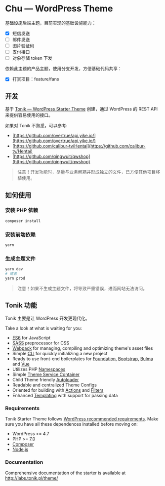 # Chu — WordPress Theme

基础设施后端主题，目前实现的基础设施能力：

- [x] 短信发送
- [ ] 邮件发送
- [ ] 图片验证码
- [ ] 支付接口
- [ ] 对象存储 token 下发

依赖此主题的产品主题，使用分支开发，方便基础代码共享：

- [x] 打赏项目：feature/fans

## 开发

基于 [Tonik — WordPress Starter Theme](http://labs.tonik.pl/theme/) 创建，通过 WordPress 的 REST API 来提供容易使用的接口。

如果对 Tonik 不熟悉，可以参考:

- [https://github.com/overtrue/api.yike.io/](https://github.com/overtrue/api.yike.io/)
- [https://github.com/calibur-tv/Hentai](https://github.com/calibur-tv/Hentai)
- [https://github.com/qingwuit/qwshop](https://github.com/qingwuit/qwshop)

> 注意！开发功能时，尽量与业务解耦并形成独立的文件，已方便其他项目移植使用。

## 如何使用

### 安装 PHP 依赖

```bash
composer install
```

### 安装前端依赖

```bash
yarn
```

### 生成主题文件

```bash
yarn dev
# 或者
yarn prod
```

> 注意！如果不生成主题文件，将导致严重错误，进而网站无法访问。

## Tonik 功能

Tonik 主要是让 WordPress 开发更现代化。

Take a look at what is waiting for you:

- [ES6](https://babeljs.io/learn-es2015/) for JavaScript
- [SASS](http://sass-lang.com/) preprocessor for CSS
- [Webpack](https://webpack.js.org/) for managing, compiling and optimizing theme's asset files
- Simple [CLI](https://github.com/tonik/cli) for quickly initializing a new project
- Ready to use front-end boilerplates for [Foundation](//foundation.zurb.com/sites.html), [Bootstrap](//getbootstrap.com/docs/3.3/), [Bulma](//bulma.io/) and [Vue](//vuejs.org/)
- Utilizes PHP [Namespaces](http://php.net/manual/pl/language.namespaces.php)
- Simple [Theme Service Container](http://symfony.com/doc/2.0/glossary.html#term-service-container)
- Child Theme friendly [Autoloader](https://en.wikipedia.org/wiki/Autoload)
- Readable and centralized Theme Configs
- Oriented for building with [Actions](https://codex.wordpress.org/Glossary#Action) and [Filters](https://codex.wordpress.org/Glossary#Filter)
- Enhanced [Templating](https://en.wikibooks.org/wiki/PHP_Programming/Why_Templating) with support for passing data

### Requirements

Tonik Starter Theme follows [WordPress recommended requirements](https://wordpress.org/about/requirements/). Make sure you have all these dependences installed before moving on:

- WordPress >= 4.7
- PHP >= 7.0
- [Composer](https://getcomposer.org)
- [Node.js](https://nodejs.org)

### Documentation

Comprehensive documentation of the starter is available at <http://labs.tonik.pl/theme/>
